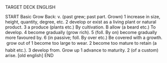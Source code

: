 TARGET DECK
ENGLISH

START
Basic
Grow
Back: v. (past grew; past part. Grown) 1 increase in size, height, quantity, degree, etc. 2 develop or exist as a living plant or natural product. 3 a produce (plants etc.) By cultivation. B allow (a beard etc.) To develop. 4 become gradually (grow rich). 5 (foll. By on) become gradually more favoured by. 6 (in passive; foll. By over etc.) Be covered with a growth.  grow out of 1 become too large to wear. 2 become too mature to retain (a habit etc.). 3 develop from. Grow up 1 advance to maturity. 2 (of a custom) arise. [old english]
END
